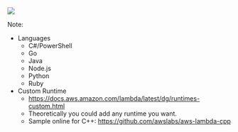 <img src="img/aws-lambda-langs.png" />

Note:
+ Languages
    + C#/PowerShell
    + Go
    + Java
    + Node.js
    + Python
    + Ruby
+ Custom Runtime
    + https://docs.aws.amazon.com/lambda/latest/dg/runtimes-custom.html
    + Theoretically you could add any runtime you want.
    + Sample online for C++: https://github.com/awslabs/aws-lambda-cpp